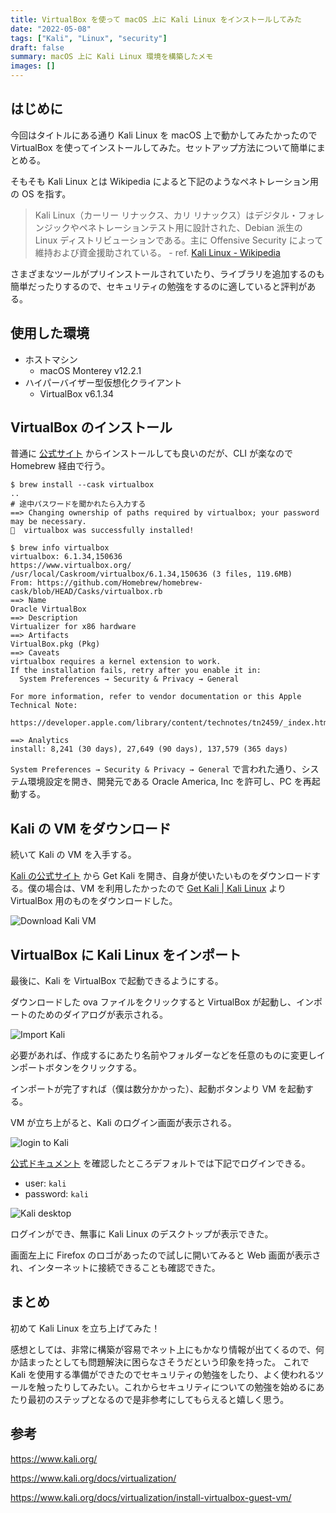 ```yaml
---
title: VirtualBox を使って macOS 上に Kali Linux をインストールしてみた
date: "2022-05-08"
tags: ["Kali", "Linux", "security"]
draft: false
summary: macOS 上に Kali Linux 環境を構築したメモ
images: []
---
```


## はじめに

今回はタイトルにある通り Kali Linux を macOS 上で動かしてみたかったので VirtualBox を使ってインストールしてみた。セットアップ方法について簡単にまとめる。

そもそも Kali Linux とは Wikipedia によると下記のようなペネトレーション用の OS を指す。

> Kali Linux（カーリー リナックス、カリ リナックス）はデジタル・フォレンジックやペネトレーションテスト用に設計された、Debian 派生の Linux ディストリビューションである。主に Offensive Security によって維持および資金援助されている。 - ref. [Kali Linux \- Wikipedia](https://ja.wikipedia.org/wiki/Kali_Linux)

さまざまなツールがプリインストールされていたり、ライブラリを追加するのも簡単だったりするので、セキュリティの勉強をするのに適していると評判がある。

## 使用した環境

- ホストマシン
  - macOS Monterey v12.2.1
- ハイパーバイザー型仮想化クライアント
  - VirtualBox v6.1.34

## VirtualBox のインストール

普通に [公式サイト](https://www.virtualbox.org/) からインストールしても良いのだが、CLI が楽なので Homebrew 経由で行う。

```shell
$ brew install --cask virtualbox
..
# 途中パスワードを聞かれたら入力する
==> Changing ownership of paths required by virtualbox; your password may be necessary.
🍺  virtualbox was successfully installed!

$ brew info virtualbox
virtualbox: 6.1.34,150636
https://www.virtualbox.org/
/usr/local/Caskroom/virtualbox/6.1.34,150636 (3 files, 119.6MB)
From: https://github.com/Homebrew/homebrew-cask/blob/HEAD/Casks/virtualbox.rb
==> Name
Oracle VirtualBox
==> Description
Virtualizer for x86 hardware
==> Artifacts
VirtualBox.pkg (Pkg)
==> Caveats
virtualbox requires a kernel extension to work.
If the installation fails, retry after you enable it in:
  System Preferences → Security & Privacy → General

For more information, refer to vendor documentation or this Apple Technical Note:
  https://developer.apple.com/library/content/technotes/tn2459/_index.html

==> Analytics
install: 8,241 (30 days), 27,649 (90 days), 137,579 (365 days)
```

`System Preferences → Security & Privacy → General` で言われた通り、システム環境設定を開き、開発元である Oracle America, Inc を許可し、PC を再起動する。

## Kali の VM をダウンロード

続いて Kali の VM を入手する。

[Kali の公式サイト](https://www.kali.org/) から Get Kali を開き、自身が使いたいものをダウンロードする。僕の場合は、VM を利用したかったので [Get Kali \| Kali Linux](https://www.kali.org/get-kali/#kali-virtual-machines) より VirtualBox 用のものをダウンロードした。

![Download Kali VM](https://i.imgur.com/LITahYG.webp)

## VirtualBox に Kali Linux をインポート

最後に、Kali を VirtualBox で起動できるようにする。

ダウンロードした ova ファイルをクリックすると VirtualBox が起動し、インポートのためのダイアログが表示される。

![Import Kali](https://i.imgur.com/SNdg5bp.webp)

必要があれば、作成するにあたり名前やフォルダーなどを任意のものに変更しインポートボタンをクリックする。

インポートが完了すれば（僕は数分かかった）、起動ボタンより VM を起動する。

VM が立ち上がると、Kali のログイン画面が表示される。

![login to Kali](https://i.imgur.com/DYJQKoN.webp)

[公式ドキュメント](https://www.kali.org/docs/introduction/default-credentials/) を確認したところデフォルトでは下記でログインできる。

- user: `kali`
- password: `kali`

![Kali desktop](https://i.imgur.com/VBxXjxr.webp)

ログインができ、無事に Kali Linux のデスクトップが表示できた。

画面左上に Firefox のロゴがあったので試しに開いてみると Web 画面が表示され、インターネットに接続できることも確認できた。

## まとめ

初めて Kali Linux を立ち上げてみた！

感想としては、非常に構築が容易でネット上にもかなり情報が出てくるので、何か詰まったとしても問題解決に困らなさそうだという印象を持った。
これで Kali を使用する準備ができたのでセキュリティの勉強をしたり、よく使われるツールを触ったりしてみたい。これからセキュリティについての勉強を始めるにあたり最初のステップとなるので是非参考にしてもらえると嬉しく思う。

## 参考

https://www.kali.org/

https://www.kali.org/docs/virtualization/

https://www.kali.org/docs/virtualization/install-virtualbox-guest-vm/
